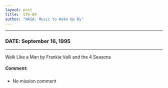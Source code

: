 ```yaml
---
layout: post
title:  STS-69
author: "NASA: Music to Wake Up By"
---
```


----
### DATE: September 16, 1995
----
Walk Like a Man by Frankie Valli and the 4 Seasons

##### Comment:
* No mission comment
